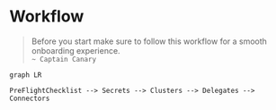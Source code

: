 # Workflow

> Before you start make sure to follow this workflow for a smooth onboarding experience.  
`~ Captain Canary `

```mermaid
graph LR

PreFlightChecklist --> Secrets --> Clusters --> Delegates --> Connectors
```
